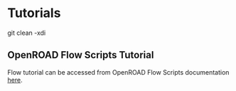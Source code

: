 # Tutorials
git clean -xdi
## OpenROAD Flow Scripts Tutorial

Flow tutorial can be accessed from OpenROAD Flow Scripts documentation [here](https://openroad-flow-scripts.readthedocs.io/en/latest/tutorials/FlowTutorial.html).
